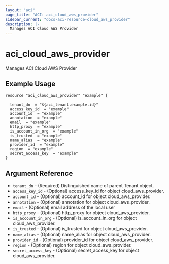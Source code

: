 ```yaml
---
layout: "aci"
page_title: "ACI: aci_cloud_aws_provider"
sidebar_current: "docs-aci-resource-cloud_aws_provider"
description: |-
  Manages ACI Cloud AWS Provider
---
```


# aci_cloud_aws_provider #
Manages ACI Cloud AWS Provider

## Example Usage ##

```hcl
resource "aci_cloud_aws_provider" "example" {

  tenant_dn  = "${aci_tenant.example.id}"
  access_key_id  = "example"
  account_id  = "example"
  annotation  = "example"
  email  = "example"
  http_proxy  = "example"
  is_account_in_org  = "example"
  is_trusted  = "example"
  name_alias  = "example"
  provider_id  = "example"
  region  = "example"
  secret_access_key  = "example"
}
```
## Argument Reference ##
* `tenant_dn` - (Required) Distinguished name of parent Tenant object.
* `access_key_id` - (Optional) access_key_id for object cloud_aws_provider.
* `account_id` - (Optional) account_id for object cloud_aws_provider.
* `annotation` - (Optional) annotation for object cloud_aws_provider.
* `email` - (Optional) email address of the local user
* `http_proxy` - (Optional) http_proxy for object cloud_aws_provider.
* `is_account_in_org` - (Optional) is_account_in_org for object cloud_aws_provider.
* `is_trusted` - (Optional) is_trusted for object cloud_aws_provider.
* `name_alias` - (Optional) name_alias for object cloud_aws_provider.
* `provider_id` - (Optional) provider_id for object cloud_aws_provider.
* `region` - (Optional) region for object cloud_aws_provider.
* `secret_access_key` - (Optional) secret_access_key for object cloud_aws_provider.



